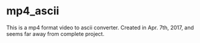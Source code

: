# mp4_ascii
This is a mp4 format video to ascii converter. Created in Apr. 7th, 2017, and seems far away from complete project.
